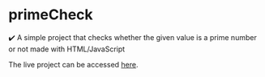 # primeCheck
 
✔️ A simple project that checks whether the given value is a prime number or not made with HTML/JavaScript

The live project can be accessed [here](https://miautoofu.github.io/primeCheck/).
